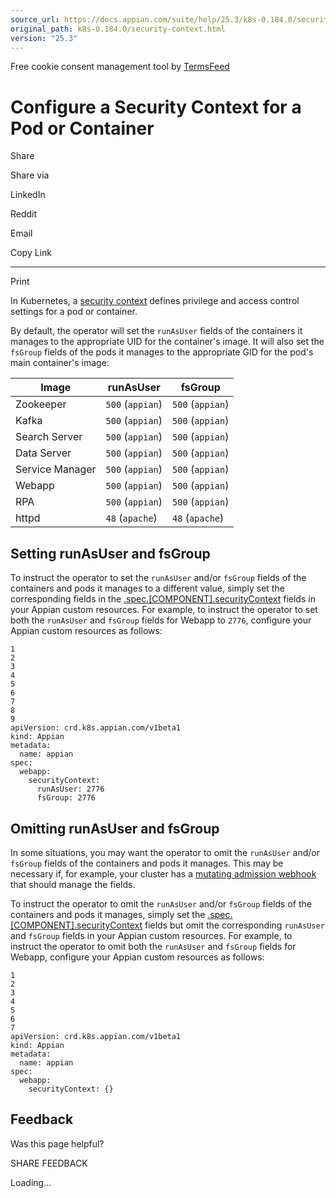 ```yaml
---
source_url: https://docs.appian.com/suite/help/25.3/k8s-0.184.0/security-context.html
original_path: k8s-0.184.0/security-context.html
version: "25.3"
---
```


Free cookie consent management tool by [TermsFeed](https://www.termsfeed.com/)

# Configure a Security Context for a Pod or Container

Share

Share via

LinkedIn

Reddit

Email

Copy Link

* * *

Print

In Kubernetes, a [security context](https://kubernetes.io/docs/tasks/configure-pod-container/security-context/) defines privilege and access control settings for a pod or container.

By default, the operator will set the `runAsUser` fields of the containers it manages to the appropriate UID for the container's image. It will also set the `fsGroup` fields of the pods it manages to the appropriate GID for the pod's main container's image:

| Image | runAsUser | fsGroup |
| --- | --- | --- |
| Zookeeper | `500` (`appian`) | `500` (`appian`) |
| Kafka | `500` (`appian`) | `500` (`appian`) |
| Search Server | `500` (`appian`) | `500` (`appian`) |
| Data Server | `500` (`appian`) | `500` (`appian`) |
| Service Manager | `500` (`appian`) | `500` (`appian`) |
| Webapp | `500` (`appian`) | `500` (`appian`) |
| RPA | `500` (`appian`) | `500` (`appian`) |
| httpd | `48` (`apache`) | `48` (`apache`) |

## Setting runAsUser and fsGroup

To instruct the operator to set the `runAsUser` and/or `fsGroup` fields of the containers and pods it manages to a different value, simply set the corresponding fields in the [.spec.\[COMPONENT\].securityContext](crds.html#v1beta1securitycontext) fields in your Appian custom resources. For example, to instruct the operator to set both the `runAsUser` and `fsGroup` fields for Webapp to `2776`, configure your Appian custom resources as follows:

```
1
2
3
4
5
6
7
8
9
apiVersion: crd.k8s.appian.com/v1beta1
kind: Appian
metadata:
  name: appian
spec:
  webapp:
    securityContext:
      runAsUser: 2776
      fsGroup: 2776
```

## Omitting runAsUser and fsGroup

In some situations, you may want the operator to omit the `runAsUser` and/or `fsGroup` fields of the containers and pods it manages. This may be necessary if, for example, your cluster has a [mutating admission webhook](https://kubernetes.io/docs/reference/access-authn-authz/extensible-admission-controllers/) that should manage the fields.

To instruct the operator to omit the `runAsUser` and/or `fsGroup` fields of the containers and pods it manages, simply set the [.spec.\[COMPONENT\].securityContext](crds.html#v1beta1securitycontext) fields but omit the corresponding `runAsUser` and `fsGroup` fields in your Appian custom resources. For example, to instruct the operator to omit both the `runAsUser` and `fsGroup` fields for Webapp, configure your Appian custom resources as follows:

```
1
2
3
4
5
6
7
apiVersion: crd.k8s.appian.com/v1beta1
kind: Appian
metadata:
  name: appian
spec:
  webapp:
    securityContext: {}
```

## Feedback

Was this page helpful?

SHARE FEEDBACK

Loading...